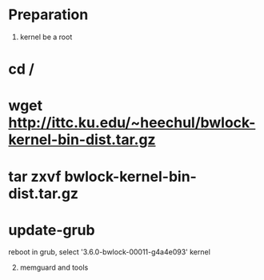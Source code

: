 
Preparation
===========

1. kernel 
be a root

# cd /
# wget http://ittc.ku.edu/~heechul/bwlock-kernel-bin-dist.tar.gz
# tar zxvf bwlock-kernel-bin-dist.tar.gz
# update-grub

reboot
in grub, select '3.6.0-bwlock-00011-g4a4e093' kernel

2. memguard and tools

